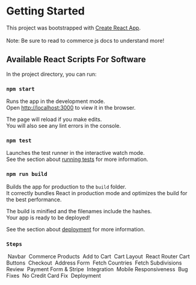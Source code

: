 # Getting Started

This project was bootstrapped with [Create React App](https://github.com/facebook/create-react-app).\
\
Note: Be sure to read to commerce js docs to understand more!

## Available React Scripts For Software

In the project directory, you can run:

### `npm start`

Runs the app in the development mode.\
Open [http://localhost:3000](http://localhost:3000) to view it in the browser.

The page will reload if you make edits.\
You will also see any lint errors in the console.

### `npm test`

Launches the test runner in the interactive watch mode.\
See the section about [running tests](https://facebook.github.io/create-react-app/docs/running-tests) for more information.

### `npm run build`

Builds the app for production to the `build` folder.\
It correctly bundles React in production mode and optimizes the build for the best performance.

The build is minified and the filenames include the hashes.\
Your app is ready to be deployed!

See the section about [deployment](https://facebook.github.io/create-react-app/docs/deployment) for more information.

### `Steps`
​ Navbar
​ Commerce Products
​ Add to Cart
​ Cart Layout
​ React Router
​ Cart Buttons
​ Checkout
​ Address Form
​ Fetch Countries
​ Fetch Subdivisions
​ Review
​ Payment Form & Stripe
​ Integration
​ Mobile Responsiveness
​ Bug Fixes
​ No Credit Card Fix
​ Deployment
